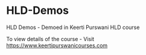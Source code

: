 # HLD-Demos
HLD Demos - Demoed in Keerti Purswani HLD course

To view details of the course - Visit https://www.keertipurswanicourses.com

